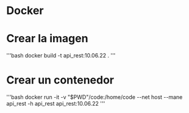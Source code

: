 # Docker

# Crear la imagen
'''bash
docker build -t api_rest:10.06.22 .
'''

# Crear un contenedor 
'''bash 
docker run -it -v "$PWD"/code:/home/code --net host --mane api_rest -h api_rest api_rest:10.06.22
'''
